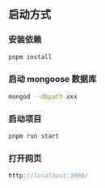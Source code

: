 ## 启动方式

### 安装依赖

```bash
pnpm install
```

### 启动 mongoose 数据库

```bash
mongod --dbpath xxx
```

### 启动项目

```bash
pnpm run start
```

### 打开网页

```js
http://localhost:3000/
```
